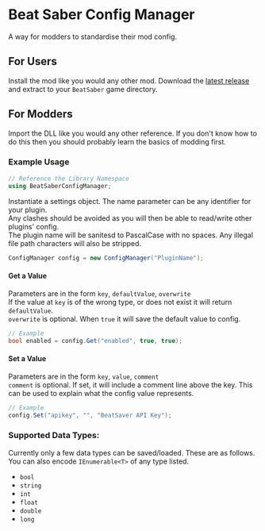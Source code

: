 # Beat Saber Config Manager
A way for modders to standardise their mod config.

## For Users
Install the mod like you would any other mod. Download the [latest release](https://github.com/lolPants/BeatSaber-ConfigManager/releases) and extract to your `BeatSaber` game directory.

## For Modders
Import the DLL like you would any other reference. If you don't know how to do this then you should probably learn the basics of modding first.

### Example Usage
```csharp
// Reference the Library Namespace
using BeatSaberConfigManager;
```

Instantiate a settings object. The name parameter can be any identifier for your plugin.  
Any clashes should be avoided as you will then be able to read/write other plugins' config.  
The plugin name will be sanitesd to PascalCase with no spaces. Any illegal file path characters will also be stripped.

```csharp
ConfigManager config = new ConfigManager("PluginName");
```

#### Get a Value
Parameters are in the form `key`, `defaultValue`, `overwrite`  
If the value at `key` is of the wrong type, or does not exist it will return `defaultValue`.  
`overwrite` is optional. When `true` it will save the default value to config.

```csharp
// Example
bool enabled = config.Get("enabled", true, true);
```

#### Set a Value
Parameters are in the form `key`, `value`, `comment`  
`comment` is optional. If set, it will include a comment line above the key. This can be used to explain what the config value represents.

```csharp
// Example
config.Set("apikey", "", "BeatSaver API Key");
```

### Supported Data Types:
Currently only a few data types can be saved/loaded. These are as follows. You can also encode `IEnumerable<T>` of any type listed.

* `bool`
* `string`
* `int`
* `float`
* `double`
* `long`
